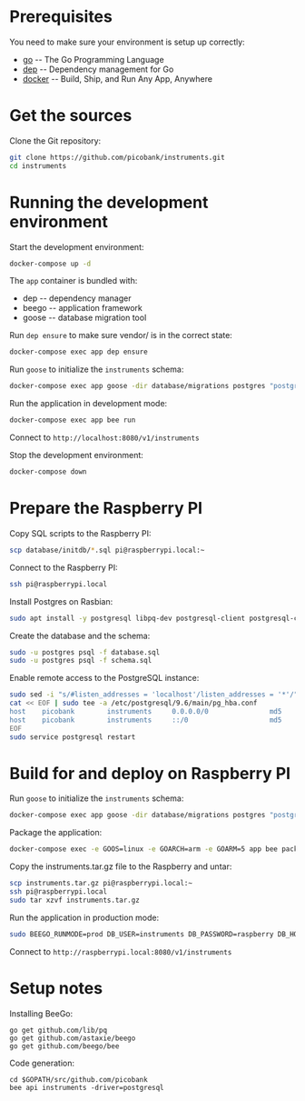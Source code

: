 # Prerequisites

You need to make sure your environment is setup up correctly:
 * [go](https://golang.org/) -- The Go Programming Language
 * [dep](https://golang.github.io/dep/) -- Dependency management for Go
 * [docker](https://www.docker.com/) -- Build, Ship, and Run Any App, Anywhere


# Get the sources

Clone the Git repository:

```bash
git clone https://github.com/picobank/instruments.git
cd instruments
```

# Running the development environment

Start the development environment:

```bash
docker-compose up -d
```

The `app` container is bundled with:
 * dep -- dependency manager
 * beego -- application framework
 * goose -- database migration tool

Run `dep ensure` to make sure vendor/ is in the correct state:

```bash
docker-compose exec app dep ensure
```

Run `goose` to initialize the `instruments` schema:

```bash
docker-compose exec app goose -dir database/migrations postgres "postgres://instruments:raspberry@db:5432/picobank?sslmode=disable" up
```

Run the application in development mode:

```bash
docker-compose exec app bee run
```

Connect to `http://localhost:8080/v1/instruments`

Stop the development environment:

```bash
docker-compose down
```

# Prepare the Raspberry PI

Copy SQL scripts to the Raspberry PI:

```bash
scp database/initdb/*.sql pi@raspberrypi.local:~
```

Connect to the Raspberry PI:

```bash
ssh pi@raspberrypi.local
```

Install Postgres on Rasbian:

```bash
sudo apt install -y postgresql libpq-dev postgresql-client postgresql-client-common
```

Create the database and the schema:

```bash
sudo -u postgres psql -f database.sql
sudo -u postgres psql -f schema.sql
```

Enable remote access to the PostgreSQL instance:

```bash
sudo sed -i "s/#listen_addresses = 'localhost'/listen_addresses = '*'/" /etc/postgresql/9.6/main/postgresql.conf
cat << EOF | sudo tee -a /etc/postgresql/9.6/main/pg_hba.conf
host    picobank        instruments     0.0.0.0/0               md5
host    picobank        instruments     ::/0                    md5
EOF
sudo service postgresql restart
```

# Build for and deploy on Raspberry PI

Run `goose` to initialize the `instruments` schema:

```bash
docker-compose exec app goose -dir database/migrations postgres "postgres://instruments:raspberry@raspberrypi.local:5432/picobank?sslmode=disable" up
```

Package the application:

```bash
docker-compose exec -e GOOS=linux -e GOARCH=arm -e GOARM=5 app bee pack
```

Copy the instruments.tar.gz file to the Raspberry and untar:
   
```bash
scp instruments.tar.gz pi@raspberrypi.local:~
ssh pi@raspberrypi.local
sudo tar xzvf instruments.tar.gz
```

Run the application in production mode:

```bash
sudo BEEGO_RUNMODE=prod DB_USER=instruments DB_PASSWORD=raspberry DB_HOST=localhost DB_NAME=picobank ./instruments
```

Connect to `http://raspberrypi.local:8080/v1/instruments`

# Setup notes

Installing BeeGo:

    go get github.com/lib/pq
    go get github.com/astaxie/beego
    go get github.com/beego/bee

Code generation:

    cd $GOPATH/src/github.com/picobank
    bee api instruments -driver=postgresql